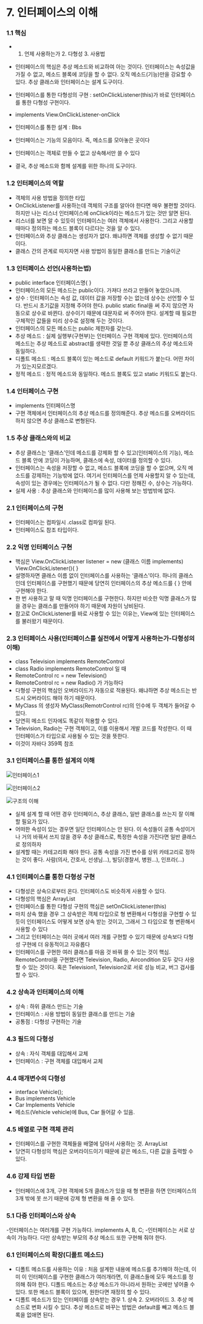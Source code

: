 # 7. 인터페이스의 이해

### 1.1 핵심
- 1. 언제 사용하는가 2. 다형성 3. 사용법
- 인터페이스의 핵심은 추상 메소드와 비교하여 아는 것이다. 인터페이스는 속성값을 가질 수 없고, 메소드 블록에 코딩을 할 수 없다. 오직 메소드(기능)만을 강요할 수 있다. 추상 클래스와 인터페이스는 설계 도구이다.
- 인터페이스를 통한 다형성의 구현 : setOnClickListener(this)가 바로 인터페이스를 통한 다형성 구현이다.
- implements View.OnClickListener-onClick
- 인터페이스를 통한 설계 : Bbs

- 인터페이스는 기능의 모음이다. 즉, 메소드를 모아놓은 곳이다
- 인터페이스는 객체로 만들 수 없고 상속해서만 쓸 수 있다
- 결국, 추상 메소드와 함께 설계를 위한 하나의 도구이다.

### 1.2 인터페이스의 역할
- 객체의 사용 방법을 정의한 타입
- OnClickListener를 사용하는데 객체의 구조를 알아야 한다면 매우 불편할 것이다. 하지만 나는 리스너 인터페이스에 onClick이라는 메소드가 있는 것만 알면 된다.
- 리스너를 보면 알 수 있듯이 인터페이스는 여러 객체에서 사용한다. 그리고 사용할 때마다 정의하는 메소드 블록이 다르다는 것을 알 수 있다.
- 인터페이스와 추상 클래스는 생성자가 없다. 왜냐하면 객체를 생성할 수 없기 때문이다.
- 클래스 간의 관계로 따지자면 사용 방법이 동일한 클래스를 만드는 기술이군

### 1.3 인터페이스 선언(사용하는법)
- public interface 인터페이스명{       }
- 인터페이스의 모든 메소드는 public이다. 가져다 쓰라고 만들어 놓았으니까.
- 상수 : 인터페이스는 속성 값, 데이터 값을 저장할 수는 없는데 상수는 선언할 수 있다. 반드시 초기값을 지정해 주어야 한다. public static final을 써 주지 않으면 자동으로 상수로 바뀐다. 상수이기 때문에 대문자로 써 주어야 한다. 설계할 때 필요한 구체적인 값들을 미리 상수로 설정해 두는 것이다.
- 인터페이스의 모든 메소드는 public 제한자를 갖는다.
- 추상 메소드 : 실제 실행부(구현부)는 인터페이스 구현 객체에 있다. 인터페이스의 메소드는 추상 메소드로 abstract를 생략한 것일 뿐 추상 클래스의 추상 메소드와 동일하다.
- 디폴트 메소드 : 메소드 블록이 있는 메소드로 default 키워드가 붙는다. 어떤 차이가 있는지모르겠다.
- 정적 메소드 : 정적 메소드와 동일하다. 메소드 블록도 있고 static 키워드도 붙는다.

### 1.4 인터페이스 구현
- implements 인터페이스명
- 구현 객체에서 인터페이스의 추상 메소드를 정의해준다. 추상 메소드를 오버라이드 하지 않으면 추상 클래스로 변형된다.

### 1.5 추상 클래스와의 비교
- 추상 클래스는 ‘클래스’인데 메소드를 강제화 할 수 있고(인터페이스의 기능), 메소드 블록 안에 코딩이 가능하며, 클래스에 속성, 데이터를 정의할 수 있다.
- 인터페이스는 속성을 저장할 수 없고, 메소드 블록에 코딩을 할 수 없으며, 오직 메소드를 강제하는 기능밖에 없다. 여기서 인터페이스를 언제 사용할지 알 수 있는데, 속성이 있는 경우에는 인터페이스가 될 수 없다. 다만 정해진 수, 상수는 가능하다.
- 실제 사용 : 추상 클래스와 인터페이스를 많이 사용해 보는 방법밖에 없다.

### 2.1 인터페이스의 구현
- 인터페이스는 컴파일시 .class로 컴파일 된다.
- 인터페이스도 참조 타입이다.

### 2.2 익명 인터페이스 구현
- 핵심은 View.OnClickListener listener = new (클래스 이름 implements) View.OnClickListener(){    }
- 설명하자면 클래스 이름 없이 인터페이스를 사용하는 ‘클래스’이다. 하나의 클래스인데 인터페이스를 구현했기 때문에 당연히 인터페이스의 추상 메소드를 {   } 안에 구현해야 한다.
- 한 번 사용하고 말 때 익명 인터페이스를 구현한다. 하지만 비슷한 익명 클래스가 많을 경우는 클래스를 만들어야 하기 때문에 자원이 낭비된다.
- 참고로 OnClickListener를 바로 사용할 수 있는 이유는, View에 있는 인터페이스를 불러왔기 때문이다.

### 2.3 인터페이스 사용(인터페이스를 실전에서 어떻게 사용하는가-다형성의 이해)
- class Television implements RemoteControl
- class Radio implements RemoteControl 일 때
- RemoteControl rc = new Television()
- RemoteControl rc = new Radio() 가 가능하다
- 다형성 구현의 핵심인 오버라이드가 자동으로 적용된다. 왜냐하면 추상 메소드는 반드시 오버라이드 해야 하기 때문이다.
- MyClass 의 생성자 MyClass(RemotrControl rc)의 인수에 두 객체가 들어갈 수 있다.
- 당연히 메소드 인자에도 똑같이 적용할 수 있다.
- Television, Radio는 구현 객체이고, 이를 이용해서 개발 코드를 작성한다. 이 때 인터페이스가 타입으로 사용될 수 있는 것을 뜻한다.
- 이것이 자바다 359쪽 참조

### 3.1 인터페이스를 통한 설계의 이해

![인터페이스1](https://github.com/qskeksq/Basics_for_java_programming/blob/master/pic/%EC%9D%B8%ED%84%B0%ED%8E%98%EC%9D%B4%EC%8A%A4.png?raw=true)

![인터페이스2](https://github.com/qskeksq/Basics_for_java_programming/blob/master/pic/%EC%9D%B8%ED%84%B0%ED%8E%98%EC%9D%B4%EC%8A%A42.png?raw=true)

![구조의 이해](https://raw.githubusercontent.com/qskeksq/Basics_for_java_programming/master/pic/%EA%B5%AC%EC%A1%B0%EC%9D%98%EC%9D%B4%ED%95%B4.bmp)

- 실제 설계 할 때 어떤 경우 인터페이스, 추상 클래스, 일반 클래스를 쓰는지 잘 이해할 필요가 있다.
- 어떠한 속성이 있는 경우면 일단 인터페이스는 안 된다. 이 속성들이 공통 속성이거나 거의 바꿔서 쓰지 않을 경우 추상 클래스로, 특정한 속성을 가진다면 일반 클래스로 정의하자
- 설계할 때는 카테고리화 해야 한다. 공통 속성을 가진 변수를 상위 카테고리로 정하는 것이 좋다. 사람(의사, 간호사, 선생님...), 빌딩(경찰서, 병원...), 인프라(...)


### 4.1 인터페이스를 통한 다형성 구현
- 다형성은 상속으로부터 온다. 인터페이스도 비슷하게 사용할 수 있다.
- 다형성의 핵심은 ArrayList<Father>
- 인터페이스를 통한 다형성 구현의 핵심은 setOnClickListener(this)
- 마치 상속 했을 경우 그 상속받은 객체 타입으로 형 변환해서 다형성을 구현할 수 있듯이 인터페이스도 어떻게 보면 상속 받는 것이고, 그래서 그 타입으로 형 변환해서 사용할 수 있다
- 그리고 인터페이스는 여러 곳에서 여러 개를 구현할 수 있기 때문에 상속보다 다형성 구현에 더 유동적이고 자유롭다
- 인터페이스를 구현한 여러 클래스를 마음 것 바꿔 쓸 수 있는 것이 핵심. RemoteControl을 구현했다면 Television, Radio, Aircondition 모두 갖다 사용할 수 있는 것이다. 혹은 Television1, Television2로 서로 성능 비교, 버그 검사를 할 수 있다.

### 4.2 상속과 인터페이스의 이해
- 상속 : 하위 클래스 만드는 기술
- 인터페이스 : 사용 방법이 동일한 클래스를 만드는 기술
- 공통점 : 다형성 구현하는 기술

### 4.3 필드의 다형성
- 상속 : 자식 객체를 대입해서 교체
- 인터페이스 : 구현 객체를 대입해서 교체

### 4.4 매개변수의 다형성
- interface Vehicle();
- Bus implements Vehicle
- Car Implements Vehicle
- 메소드(Vehicle vehicle)에 Bus, Car 들어갈 수 있음.

### 4.5 배열로 구현 객체 관리
- 인터페이스를 구현한 객체들을 배열에 담아서 사용하는 것. ArrayList<RemoteControl>
- 당연히 다형성의 핵심은 오버라이드이기 때문에 같은 메소드, 다른 값을 출력할 수 있다.

### 4.6 강제 타입 변환
- 인터페이스에 3개, 구현 객체에 5개 클래스가 있을 때 형 변환을 하면 인터페이스의 3개 밖에 못 쓰기 때문에 강제 형 변환을 해 줄 수 있다.


### 5.1 다중 인터페이스와 상속
-인터페이스는 여러개를 구현 가능하다. implements A, B, C;
-인터페이스는 서로 상속이 가능하다. 다만 상속받는 부모의 추상 메소드 또한 구현해 줘야 한다.

### 6.1 인터페이스의 확장(디폴트 메소드)
- 디폴트 메소드를 사용하는 이유 : 처음 설계한 내용에 메소드를 추가해야 하는데, 이미 이 인터페이스를 구현한 클래스가 여러개라면, 이 클래스들에 모두 메소드를 정의해 줘야 한다. 디폴드 메소드는 추상 메소드가 아니라서 원하는 곳에만 넣어줄 수 있다. 또한 메소드 블록이 있으며, 원한다면 재정의 할 수 있다.
- 디폴트 메소드가 있는 인터페이를 상속받는 경우 1. 상속 2. 오버라이드 3. 추상 메소드로 변화 시킬 수 있다.
추상 메소드로 바꾸는 방법은 default를 빼고 메소드 블록을 없애면 된다.
